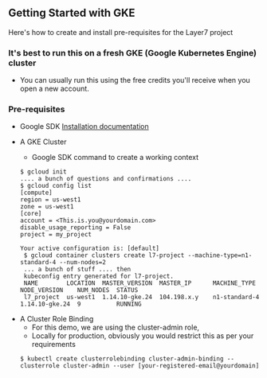 
## Getting Started with GKE

Here's how to create and install pre-requisites for the Layer7 project

### It's best to run this on a fresh GKE (Google Kubernetes Engine) cluster

  - You can usually run this using the free credits you'll receive when you open a new account.

### Pre-requisites
* Google SDK
[Installation documentation](https://cloud.google.com/sdk/install)

* A GKE Cluster
   - Google SDK command to create a working context
   
   ```code
   $ gcloud init
   .... a bunch of questions and confirmations ....
   $ gcloud config list
  [compute]
  region = us-west1
  zone = us-west1
  [core]
  account = <This.is.you@yourdomain.com>
  disable_usage_reporting = False
  project = my_project

  Your active configuration is: [default]
    $ gcloud container clusters create l7-project --machine-type=n1-standard-4 --num-nodes=2
    ... a bunch of stuff .... then
    kubeconfig entry generated for l7-project.
    NAME        LOCATION  MASTER_VERSION  MASTER_IP      MACHINE_TYPE   NODE_VERSION    NUM_NODES  STATUS
    l7_project  us-west1  1.14.10-gke.24  104.198.x.y    n1-standard-4  1.14.10-gke.24  9          RUNNING

   ```

 - A Cluster Role Binding 
   - For this demo, we are using the cluster-admin role,
   - Locally for production, obviously you would restrict this as per your requirements
   ```code
   $ kubectl create clusterrolebinding cluster-admin-binding --clusterrole cluster-admin --user [your-registered-email@yourdomain]
   ```